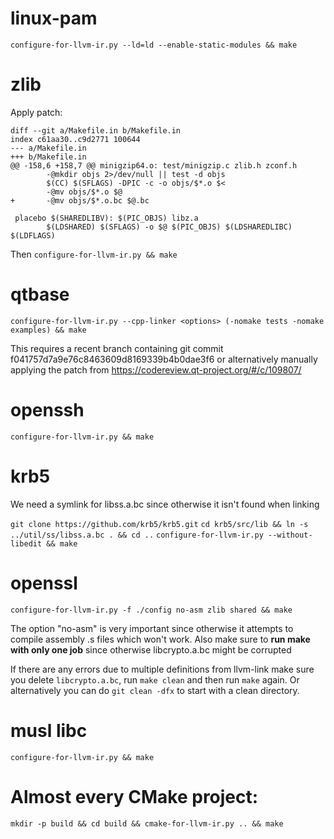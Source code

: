 # linux-pam

`configure-for-llvm-ir.py --ld=ld --enable-static-modules && make`

# zlib

Apply patch:

```
diff --git a/Makefile.in b/Makefile.in
index c61aa30..c9d2771 100644
--- a/Makefile.in
+++ b/Makefile.in
@@ -158,6 +158,7 @@ minigzip64.o: test/minigzip.c zlib.h zconf.h
        -@mkdir objs 2>/dev/null || test -d objs
        $(CC) $(SFLAGS) -DPIC -c -o objs/$*.o $<
        -@mv objs/$*.o $@
+       -@mv objs/$*.o.bc $@.bc

 placebo $(SHAREDLIBV): $(PIC_OBJS) libz.a
        $(LDSHARED) $(SFLAGS) -o $@ $(PIC_OBJS) $(LDSHAREDLIBC) $(LDFLAGS)

```

Then `configure-for-llvm-ir.py && make`

# qtbase

`configure-for-llvm-ir.py --cpp-linker <options> (-nomake tests -nomake examples) && make`

This requires a recent branch containing git commit f041757d7a9e76c8463609d8169339b4b0dae3f6 or
alternatively manually applying the patch from https://codereview.qt-project.org/#/c/109807/

# openssh

`configure-for-llvm-ir.py && make`

# krb5

We need a symlink for libss.a.bc since otherwise it isn't found when linking

`git clone https://github.com/krb5/krb5.git`
`cd krb5/src/lib && ln -s ../util/ss/libss.a.bc . && cd ..`
`configure-for-llvm-ir.py --without-libedit && make`

# openssl
`configure-for-llvm-ir.py -f ./config no-asm zlib shared && make`

The option "no-asm" is very important since otherwise it attempts to compile assembly .s files which won't work.
Also make sure to **run make with only one job** since otherwise libcrypto.a.bc might be corrupted

If there are any errors due to multiple definitions from llvm-link make sure you delete `libcrypto.a.bc`, run `make clean`
and then run `make` again. Or alternatively you can do `git clean -dfx` to start with a clean directory.

# musl libc

`configure-for-llvm-ir.py && make`

# Almost every CMake project:

`mkdir -p build && cd build && cmake-for-llvm-ir.py .. && make`
